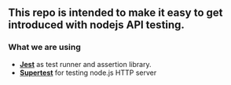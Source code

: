 ## This repo is intended to make it easy to get introduced with nodejs API testing.

### What we are using

-  [**Jest**](https://github.com/jestjs/jest) as test runner and assertion library. 
-  [**Supertest**](https://github.com/ladjs/supertest#readme)  for testing node.js HTTP server